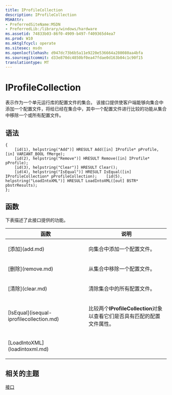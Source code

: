 ```yaml
---
title: IProfileCollection
description: IProfileCollection
MSHAttr:
- PreferredSiteName:MSDN
- PreferredLib:/library/windows/hardware
ms.assetid: 74833b03-86f0-4909-b497-f409365d4ea7
ms.prod: W10
ms.mktglfcycl: operate
ms.sitesec: msdn
ms.openlocfilehash: d947dc73b6b5a11e9220e536664a280080aa4bfa
ms.sourcegitcommit: d33e870dc4850bf0ea47fdae0d163b04c1c90f15
translationtype: MT
---
```

# <a name="iprofilecollection"></a>IProfileCollection


表示作为一个单元运行库的配置文件的集合。 该接口提供使客户端能够向集合中添加一个配置文件，将给已经在集合中，其中一个配置文件进行比较的功能从集合中移除一个或所有配置文件。

## <a name="syntax"></a>语法


``` syntax
{
    [id(1), helpstring("Add")] HRESULT Add([in] IProfile* pProfile, [in] VARIANT_BOOL fMerge);
    [id(2), helpstring("Remove")] HRESULT Remove([in] IProfile* pProfile);
    [id(3), helpstring("Clear")] HRESULT Clear();
    [id(4), helpstring("IsEqual")] HRESULT IsEqual([in] IProfileCollection* pProfileCollection);    [id(5), helpstring("LoadIntoXML")] HRESULT LoadIntoXML([out] BSTR* pbstrResults);
};
```

## <a name="functions"></a>函数


下表描述了此接口提供的功能。

<table>
<colgroup>
<col width="50%" />
<col width="50%" />
</colgroup>
<thead>
<tr class="header">
<th>函数</th>
<th>说明</th>
</tr>
</thead>
<tbody>
<tr class="odd">
<td><p>[添加](add.md)</p></td>
<td><p>向集合中添加一个配置文件。</p></td>
</tr>
<tr class="even">
<td><p>[删除](remove.md)</p></td>
<td><p>从集合中移除一个配置文件。</p></td>
</tr>
<tr class="odd">
<td><p>[清除](clear.md)</p></td>
<td><p>清除集合中的所有配置文件。</p></td>
</tr>
<tr class="even">
<td><p>[IsEqual](isequal-iprofilecollection.md)</p></td>
<td><p>比较两个<strong>IProfileCollection</strong>对象以查看它们是否具有匹配的配置文件属性。</p></td>
</tr>
<tr class="odd">
<td><p>[LoadIntoXML](loadintoxml.md)</p></td>
<td><p></p></td>
</tr>
</tbody>
</table>

 

## <a name="related-topics"></a>相关的主题


[接口](interfaces-wprcontrol.md)

 

 








